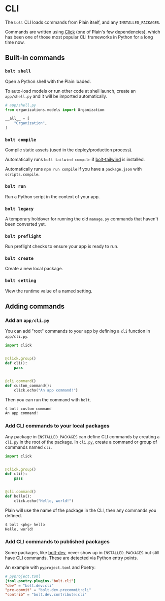 # CLI

The `bolt` CLI loads commands from Plain itself, and any `INSTALLED_PACKAGES`.

Commands are written using [Click]((https://click.palletsprojects.com/en/8.1.x/))
(one of Plain's few dependencies),
which has been one of those most popular CLI frameworks in Python for a long time now.

## Built-in commands

### `bolt shell`

Open a Python shell with the Plain loaded.

To auto-load models or run other code at shell launch,
create an `app/shell.py` and it will be imported automatically.

```python
# app/shell.py
from organizations.models import Organization

__all__ = [
    "Organization",
]
```

### `bolt compile`

Compile static assets (used in the deploy/production process).

Automatically runs `bolt tailwind compile` if [bolt-tailwind](https://plainframework.com/docs/bolt-tailwind/) is installed.

Automatically runs `npm run compile` if you have a `package.json` with `scripts.compile`.

### `bolt run`

Run a Python script in the context of your app.

### `bolt legacy`

A temporary holdover for running the old `manage.py` commands that haven't been converted yet.

### `bolt preflight`

Run preflight checks to ensure your app is ready to run.

### `bolt create`

Create a new local package.

### `bolt setting`

View the runtime value of a named setting.

## Adding commands

### Add an `app/cli.py`

You can add "root" commands to your app by defining a `cli` function in `app/cli.py`.

```python
import click


@click.group()
def cli():
    pass


@cli.command()
def custom_command():
    click.echo("An app command!")
```

Then you can run the command with `bolt`.

```bash
$ bolt custom-command
An app command!
```

### Add CLI commands to your local packages

Any package in `INSTALLED_PACKAGES` can define CLI commands by creating a `cli.py` in the root of the package.
In `cli.py`, create a command or group of commands named `cli`.

```python
import click


@click.group()
def cli():
    pass


@cli.command()
def hello():
    click.echo("Hello, world!")
```

Plain will use the name of the package in the CLI,
then any commands you defined.

```bash
$ bolt <pkg> hello
Hello, world!
```

### Add CLI commands to published packages

Some packages, like [bolt-dev](https://plainframework.com/docs/bolt-dev/),
never show up in `INSTALLED_PACKAGES` but still have CLI commands.
These are detected via Python entry points.

An example with `pyproject.toml` and Poetry:

```toml
# pyproject.toml
[tool.poetry.plugins."bolt.cli"]
"dev" = "bolt.dev:cli"
"pre-commit" = "bolt.dev.precommit:cli"
"contrib" = "bolt.dev.contribute:cli"
```
